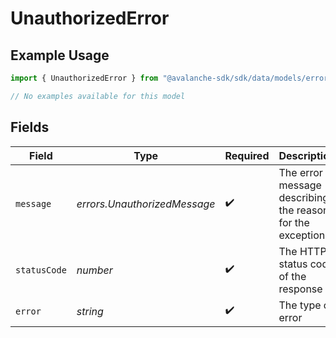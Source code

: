 # UnauthorizedError

## Example Usage

```typescript
import { UnauthorizedError } from "@avalanche-sdk/sdk/data/models/errors";

// No examples available for this model
```

## Fields

| Field                                                     | Type                                                      | Required                                                  | Description                                               | Example                                                   |
| --------------------------------------------------------- | --------------------------------------------------------- | --------------------------------------------------------- | --------------------------------------------------------- | --------------------------------------------------------- |
| `message`                                                 | *errors.UnauthorizedMessage*                              | :heavy_check_mark:                                        | The error message describing the reason for the exception |                                                           |
| `statusCode`                                              | *number*                                                  | :heavy_check_mark:                                        | The HTTP status code of the response                      | 401                                                       |
| `error`                                                   | *string*                                                  | :heavy_check_mark:                                        | The type of error                                         | Unauthorized                                              |